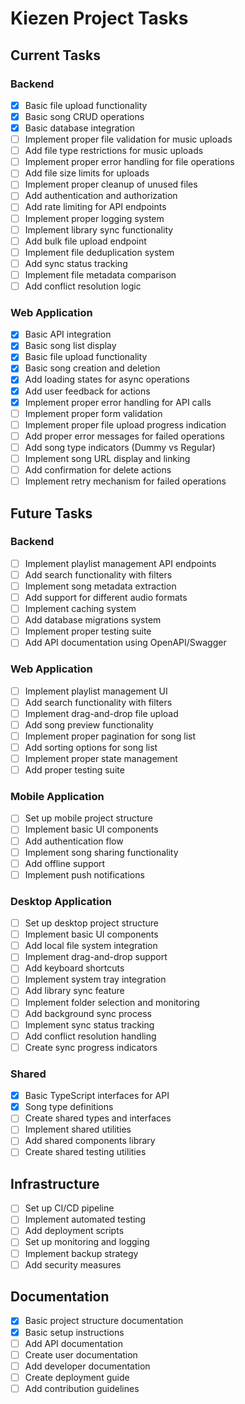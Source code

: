 # Kiezen Project Tasks

## Current Tasks

### Backend
- [x] Basic file upload functionality
- [x] Basic song CRUD operations
- [x] Basic database integration
- [ ] Implement proper file validation for music uploads
- [ ] Add file type restrictions for music uploads
- [ ] Implement proper error handling for file operations
- [ ] Add file size limits for uploads
- [ ] Implement proper cleanup of unused files
- [ ] Add authentication and authorization
- [ ] Add rate limiting for API endpoints
- [ ] Implement proper logging system
- [ ] Implement library sync functionality
- [ ] Add bulk file upload endpoint
- [ ] Implement file deduplication system
- [ ] Add sync status tracking
- [ ] Implement file metadata comparison
- [ ] Add conflict resolution logic

### Web Application
- [x] Basic API integration
- [x] Basic song list display
- [x] Basic file upload functionality
- [x] Basic song creation and deletion
- [x] Add loading states for async operations
- [x] Add user feedback for actions
- [x] Implement proper error handling for API calls
- [ ] Implement proper form validation
- [ ] Implement proper file upload progress indication
- [ ] Add proper error messages for failed operations
- [ ] Add song type indicators (Dummy vs Regular)
- [ ] Implement song URL display and linking
- [ ] Add confirmation for delete actions
- [ ] Implement retry mechanism for failed operations

## Future Tasks

### Backend
- [ ] Implement playlist management API endpoints
- [ ] Add search functionality with filters
- [ ] Implement song metadata extraction
- [ ] Add support for different audio formats
- [ ] Implement caching system
- [ ] Add database migrations system
- [ ] Implement proper testing suite
- [ ] Add API documentation using OpenAPI/Swagger

### Web Application
- [ ] Implement playlist management UI
- [ ] Add search functionality with filters
- [ ] Implement drag-and-drop file upload
- [ ] Add song preview functionality
- [ ] Implement proper pagination for song list
- [ ] Add sorting options for song list
- [ ] Implement proper state management
- [ ] Add proper testing suite

### Mobile Application
- [ ] Set up mobile project structure
- [ ] Implement basic UI components
- [ ] Add authentication flow
- [ ] Implement song sharing functionality
- [ ] Add offline support
- [ ] Implement push notifications

### Desktop Application
- [ ] Set up desktop project structure
- [ ] Implement basic UI components
- [ ] Add local file system integration
- [ ] Implement drag-and-drop support
- [ ] Add keyboard shortcuts
- [ ] Implement system tray integration
- [ ] Add library sync feature
- [ ] Implement folder selection and monitoring
- [ ] Add background sync process
- [ ] Implement sync status tracking
- [ ] Add conflict resolution handling
- [ ] Create sync progress indicators

### Shared
- [x] Basic TypeScript interfaces for API
- [x] Song type definitions
- [ ] Create shared types and interfaces
- [ ] Implement shared utilities
- [ ] Add shared components library
- [ ] Create shared testing utilities

## Infrastructure
- [ ] Set up CI/CD pipeline
- [ ] Implement automated testing
- [ ] Add deployment scripts
- [ ] Set up monitoring and logging
- [ ] Implement backup strategy
- [ ] Add security measures

## Documentation
- [x] Basic project structure documentation
- [x] Basic setup instructions
- [ ] Add API documentation
- [ ] Create user documentation
- [ ] Add developer documentation
- [ ] Create deployment guide
- [ ] Add contribution guidelines 